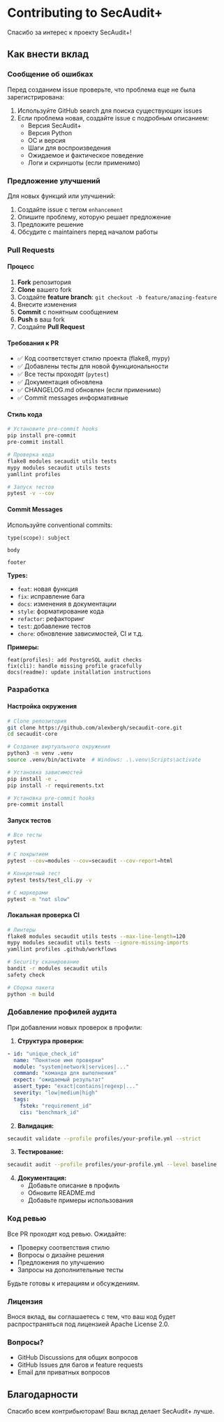 # Contributing to SecAudit+

Спасибо за интерес к проекту SecAudit+!

## Как внести вклад

### Сообщение об ошибках

Перед созданием issue проверьте, что проблема еще не была зарегистрирована:

1. Используйте GitHub search для поиска существующих issues
2. Если проблема новая, создайте issue с подробным описанием:
   - Версия SecAudit+
   - Версия Python
   - ОС и версия
   - Шаги для воспроизведения
   - Ожидаемое и фактическое поведение
   - Логи и скриншоты (если применимо)

### Предложение улучшений

Для новых функций или улучшений:

1. Создайте issue с тегом `enhancement`
2. Опишите проблему, которую решает предложение
3. Предложите решение
4. Обсудите с maintainers перед началом работы

### Pull Requests

#### Процесс

1. **Fork** репозитория
2. **Clone** вашего fork
3. Создайте **feature branch**: `git checkout -b feature/amazing-feature`
4. Внесите изменения
5. **Commit** с понятным сообщением
6. **Push** в ваш fork
7. Создайте **Pull Request**

#### Требования к PR

- ✅ Код соответствует стилю проекта (flake8, mypy)
- ✅ Добавлены тесты для новой функциональности
- ✅ Все тесты проходят (`pytest`)
- ✅ Документация обновлена
- ✅ CHANGELOG.md обновлен (если применимо)
- ✅ Commit messages информативные

#### Стиль кода

```bash
# Установите pre-commit hooks
pip install pre-commit
pre-commit install

# Проверка кода
flake8 modules secaudit utils tests
mypy modules secaudit utils tests
yamllint profiles

# Запуск тестов
pytest -v --cov
```

#### Commit Messages

Используйте conventional commits:

```
type(scope): subject

body

footer
```

**Types:**
- `feat`: новая функция
- `fix`: исправление бага
- `docs`: изменения в документации
- `style`: форматирование кода
- `refactor`: рефакторинг
- `test`: добавление тестов
- `chore`: обновление зависимостей, CI и т.д.

**Примеры:**
```
feat(profiles): add PostgreSQL audit checks
fix(cli): handle missing profile gracefully
docs(readme): update installation instructions
```

### Разработка

#### Настройка окружения

```bash
# Clone репозитория
git clone https://github.com/alexbergh/secaudit-core.git
cd secaudit-core

# Создание виртуального окружения
python3 -m venv .venv
source .venv/bin/activate  # Windows: .\.venv\Scripts\activate

# Установка зависимостей
pip install -e .
pip install -r requirements.txt

# Установка pre-commit hooks
pre-commit install
```

#### Запуск тестов

```bash
# Все тесты
pytest

# С покрытием
pytest --cov=modules --cov=secaudit --cov-report=html

# Конкретный тест
pytest tests/test_cli.py -v

# С маркерами
pytest -m "not slow"
```

#### Локальная проверка CI

```bash
# Линтеры
flake8 modules secaudit utils tests --max-line-length=120
mypy modules secaudit utils tests --ignore-missing-imports
yamllint profiles .github/workflows

# Security сканирование
bandit -r modules secaudit utils
safety check

# Сборка пакета
python -m build
```

### Добавление профилей аудита

При добавлении новых проверок в профили:

1. **Структура проверки:**
```yaml
- id: "unique_check_id"
  name: "Понятное имя проверки"
  module: "system|network|services|..."
  command: "команда для выполнения"
  expect: "ожидаемый результат"
  assert_type: "exact|contains|regexp|..."
  severity: "low|medium|high"
  tags:
    fstek: "requirement_id"
    cis: "benchmark_id"
```

2. **Валидация:**
```bash
secaudit validate --profile profiles/your-profile.yml --strict
```

3. **Тестирование:**
```bash
secaudit audit --profile profiles/your-profile.yml --level baseline
```

4. **Документация:**
   - Добавьте описание в профиль
   - Обновите README.md
   - Добавьте примеры использования

### Код ревью

Все PR проходят код ревью. Ожидайте:

- Проверку соответствия стилю
- Вопросы о дизайне решения
- Предложения по улучшению
- Запросы на дополнительные тесты

Будьте готовы к итерациям и обсуждениям.

### Лицензия

Внося вклад, вы соглашаетесь с тем, что ваш код будет распространяться под лицензией Apache License 2.0.

### Вопросы?

- GitHub Discussions для общих вопросов
- GitHub Issues для багов и feature requests
- Email для приватных вопросов

## Благодарности

Спасибо всем контрибьюторам! Ваш вклад делает SecAudit+ лучше.
